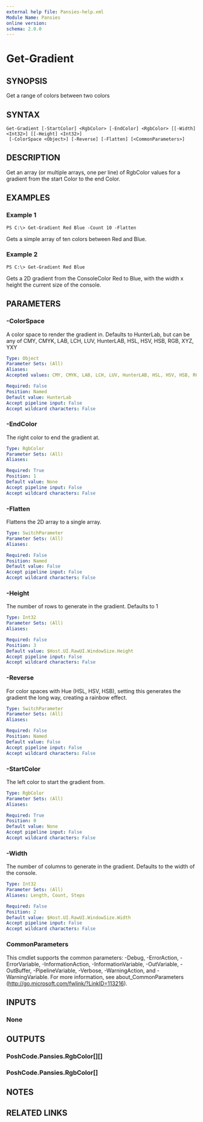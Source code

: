 ```yaml
---
external help file: Pansies-help.xml
Module Name: Pansies
online version:
schema: 2.0.0
---
```


# Get-Gradient

## SYNOPSIS

Get a range of colors between two colors

## SYNTAX

```
Get-Gradient [-StartColor] <RgbColor> [-EndColor] <RgbColor> [[-Width] <Int32>] [[-Height] <Int32>]
 [-ColorSpace <Object>] [-Reverse] [-Flatten] [<CommonParameters>]
```

## DESCRIPTION

Get an array (or multiple arrays, one per line) of RgbColor values for a gradient from the start Color to the end Color.

## EXAMPLES

### Example 1

```
PS C:\> Get-Gradient Red Blue -Count 10 -Flatten
```

Gets a simple array of ten colors between Red and Blue.

### Example 2

```
PS C:\> Get-Gradient Red Blue
```

Gets a 2D gradient from the ConsoleColor Red to Blue, with the width x height the current size of the console.

## PARAMETERS

### -ColorSpace
A color space to render the gradient in. Defaults to HunterLab, but can be any of
CMY, CMYK, LAB, LCH, LUV, HunterLAB, HSL, HSV, HSB, RGB, XYZ, YXY

```yaml
Type: Object
Parameter Sets: (All)
Aliases:
Accepted values: CMY, CMYK, LAB, LCH, LUV, HunterLAB, HSL, HSV, HSB, RGB, XYZ, YXY

Required: False
Position: Named
Default value: HunterLab
Accept pipeline input: False
Accept wildcard characters: False
```

### -EndColor

The right color to end the gradient at.

```yaml
Type: RgbColor
Parameter Sets: (All)
Aliases:

Required: True
Position: 1
Default value: None
Accept pipeline input: False
Accept wildcard characters: False
```

### -Flatten
Flattens the 2D array to a single array.

```yaml
Type: SwitchParameter
Parameter Sets: (All)
Aliases:

Required: False
Position: Named
Default value: False
Accept pipeline input: False
Accept wildcard characters: False
```

### -Height
The number of rows to generate in the gradient. Defaults to 1

```yaml
Type: Int32
Parameter Sets: (All)
Aliases:

Required: False
Position: 3
Default value: $Host.UI.RawUI.WindowSize.Height
Accept pipeline input: False
Accept wildcard characters: False
```

### -Reverse
For color spaces with Hue (HSL, HSV, HSB), setting this generates the gradient the long way, creating a rainbow effect.

```yaml
Type: SwitchParameter
Parameter Sets: (All)
Aliases:

Required: False
Position: Named
Default value: False
Accept pipeline input: False
Accept wildcard characters: False
```

### -StartColor

The left color to start the gradient from.

```yaml
Type: RgbColor
Parameter Sets: (All)
Aliases:

Required: True
Position: 0
Default value: None
Accept pipeline input: False
Accept wildcard characters: False
```

### -Width
The number of columns to generate in the gradient. Defaults to the width of the console.

```yaml
Type: Int32
Parameter Sets: (All)
Aliases: Length, Count, Steps

Required: False
Position: 2
Default value: $Host.UI.RawUI.WindowSize.Width
Accept pipeline input: False
Accept wildcard characters: False
```

### CommonParameters
This cmdlet supports the common parameters: -Debug, -ErrorAction, -ErrorVariable, -InformationAction, -InformationVariable, -OutVariable, -OutBuffer, -PipelineVariable, -Verbose, -WarningAction, and -WarningVariable. For more information, see about_CommonParameters (http://go.microsoft.com/fwlink/?LinkID=113216).

## INPUTS

### None

## OUTPUTS

### PoshCode.Pansies.RgbColor[][]

### PoshCode.Pansies.RgbColor[]

## NOTES

## RELATED LINKS
